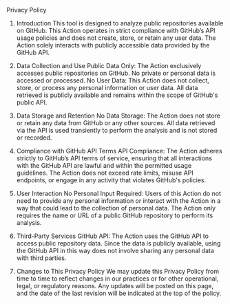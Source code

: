 Privacy Policy

1. Introduction
This tool is designed to analyze public repositories available on GitHub. This Action operates in strict compliance with GitHub’s API usage policies and does not create, store, or retain any user data. The Action solely interacts with publicly accessible data provided by the GitHub API.

2. Data Collection and Use
Public Data Only: The Action exclusively accesses public repositories on GitHub. No private or personal data is accessed or processed.
No User Data: This Action does not collect, store, or process any personal information or user data. All data retrieved is publicly available and remains within the scope of GitHub's public API.
3. Data Storage and Retention
No Data Storage: The Action does not store or retain any data from GitHub or any other sources. All data retrieved via the API is used transiently to perform the analysis and is not stored or recorded.
4. Compliance with GitHub API Terms
API Compliance: The Action adheres strictly to GitHub’s API terms of service, ensuring that all interactions with the GitHub API are lawful and within the permitted usage guidelines. The Action does not exceed rate limits, misuse API endpoints, or engage in any activity that violates GitHub's policies.
5. User Interaction
No Personal Input Required: Users of this Action do not need to provide any personal information or interact with the Action in a way that could lead to the collection of personal data. The Action only requires the name or URL of a public GitHub repository to perform its analysis.
6. Third-Party Services
GitHub API: The Action uses the GitHub API to access public repository data. Since the data is publicly available, using the GitHub API in this way does not involve sharing any personal data with third parties.
7. Changes to This Privacy Policy
We may update this Privacy Policy from time to time to reflect changes in our practices or for other operational, legal, or regulatory reasons. Any updates will be posted on this page, and the date of the last revision will be indicated at the top of the policy.
